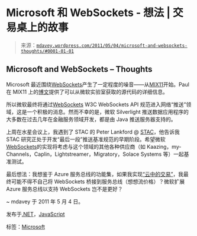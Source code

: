 <!--yml

分类：未分类

日期：2024-05-18 06:20:51

-->

# Microsoft 和 WebSockets - 想法 | 交易桌上的故事

> 来源：[`mdavey.wordpress.com/2011/05/04/microsoft-and-websockets-thoughts/#0001-01-01`](https://mdavey.wordpress.com/2011/05/04/microsoft-and-websockets-thoughts/#0001-01-01)

## Microsoft and WebSockets – Thoughts

Microsoft 最近围绕[WebSockets](http://codebetter.com/glennblock/2011/04/24/websockets-riajs-and-wcf-web-api-at-mix-a-whole-lotta-love-for-the-web/)产生了一定程度的噪音——从[MIX11](http://channel9.msdn.com/events/mix/mix11/HTM10)开始。Paul 在 MIX11 上的[博文](http://www.paulbatum.com/)提供了可以从微软实验室获取的源代码的详细信息。

所以微软最终将通过[WebSockets](http://blogs.msdn.com/b/interoperability/archive/2010/12/21/introducing-the-websockets-prototype.aspx) W3C WebSockets API 规范进入网络“推送”领域，这是一个积极的消息。然而不幸的是，微软 Silverlight 推送数据应用程序的大多数在过去几年在金融服务领域开发，都是由 Java 推送服务器支持的。

上周在水星会议上，我遇到了 STAC 的 Peter Lankford @ [STAC](http://www.stacresearch.com)，他告诉我 STAC 研究正处于开发“最后一段”推送基准规范的早期阶段。希望微软[WebSockets](http://blogs.msdn.com/b/interoperability/archive/2011/03/09/latest-websockets-release-interoperates-with-eclipse-s-jetty.aspx)的实现将考虑与这个领域的其他各种供应商（如 Kaazing，my-Channels，Caplin，Lightstreamer，Migratory，Solace Systems 等）一起基准测试。

最后想法：我想鉴于 Azure 服务总线的功能集，如果我实现[“云中的交易”](https://mdavey.wordpress.com/2009/02/02/trading-in-the-cloud/)，我最终可能不得不自己将 WebSockets 桥接到服务总线（想想流价格）？微软扩展 Azure 服务总线以支持 WebSockets 岂不是更好？

~ mdavey 于 2011 年 5 月 4 日。

发布于[.NET](https://mdavey.wordpress.com/category/languages/net/)，[JavaScript](https://mdavey.wordpress.com/category/languages/javascript/)

标签：[Microsoft](https://mdavey.wordpress.com/tag/microsoft/)

